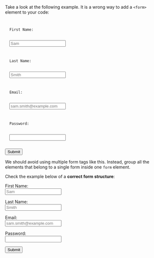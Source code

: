 Take a look at the following example.
It is a wrong way to add a `<form>`
element to your code:
<codeblock language="html" type="lesson" defaultCSS="form {max-width: 300px; margin: 10px auto; font-family: Lato; border-radius: 10px; padding: 1rem; box-shadow: 0px 0px 4px; background-color: snow; font-size: 1.2rem; } form * { margin: 0.5rem; } button , input[type=`button`] { padding: 0.2rem 1rem; font-size: 1.1rem; font-weight: 700; margin: 1rem 0; }">
<code>
<form>
  <label>First Name:</label>
  <br>
  <input placeholder="Sam" >
</form>
<form>
  <label>Last Name:</label>
  <br>
  <input placeholder="Smith" >
</form>
<form>
  <label>Email:</label>
  <br>
  <input placeholder="sam.smith@example.com" >
</form>
<form>
  <label>Password:</label>
  <br>
  <input>
</form>
<button>Submit</button>
</code>
</codeblock>

We should avoid using multiple form
tags like this.
Instead, group all the elements that
belong to a single form inside one
`form` element.

Check the example below of
a **correct form structure**:
<codeblock language="html" type="lesson">
<panel language="html" defaultCSS="form {max-width: 300px; margin: 10px auto; font-family: Lato; border-radius: 10px; padding: 1rem; box-shadow: 0px 0px 4px; background-color: snow; font-size: 1.2rem; } form * { margin: 0.5rem; } button , input[type=`button`] { padding: 0.2rem 1rem; font-size: 1.1rem; font-weight: 700; margin: 1rem 0; }">
<form>
  <label>First Name:</label>
  <br>
  <input placeholder="Sam" >
  <br>

  <label>Last Name:</label>
  <br>
  <input placeholder="Smith" >
  <br>

  <label>Email:</label>
  <br>
  <input placeholder="sam.smith@example.com" >
  <br>

  <label>Password:</label>
  <br>
  <input>
  <br>

  <button>Submit</button>
</form>
</code>
</codeblock>
